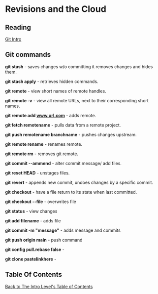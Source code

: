 # Revisions and the Cloud

## Reading 

[Git Intro](https://blog.udemy.com/git-tutorial-a-comprehensive-guide/)<br>

## Git commands

**git stash** - saves changes w/o committing it removes changes and hides them.

**git stash apply** - retrieves hidden commands.

**git remote** - view short names of remote handles.

**git remote -v** - view all remote URLs, next to their corresponding short names.

**git remote add www.url.com** - adds remote.

**git fetch remotename** - pulls data from a remote project.

**git push remotename branchname** - pushes changes upstream.

**git remote rename** - renames remote.

**git remote rm** - removes git remote.

**git commit --ammend** - alter commit message/ add files.

**git reset HEAD** - unstages files.

**git revert** - appends new commit, undoes changes by a specific commit.

**git checkout** - have a file return to its state when last committed.

**git checkout --file** - overwrites file

**git status** - view changes

**git add filename** - adds file

**git commit -m "message"** - adds message and commits

**git push origin main** - push command

**git config pull.rebase false** -

**git clone pastelinkhere** -

## Table Of Contents
[Back to The Intro Level's Table of Contents](https://github.com/TraceDugar/reading-notes/blob/main/102/toc.md)
